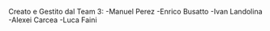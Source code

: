 Creato e Gestito dal Team 3:
-Manuel Perez
-Enrico Busatto
-Ivan Landolina
-Alexei Carcea
-Luca Faini
